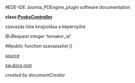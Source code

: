 #EDE-IDE Joomla_PDEngine_plugin
software documentation

**class:[PvoksController](../PvoksController.md)**



szavazás lista kirajzolása a képernyőre

@JRequest integer 'temakor_id'

##public function szavazaslist () 


[source](../../../site/controller.php)

[sw.docs root](../)

*created by documentCreator*

